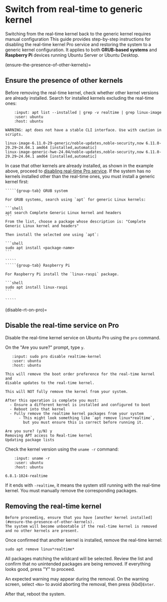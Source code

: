 # Switch from real-time to generic kernel

Switching from the real-time kernel back to the generic kernel requires manual configuration
This guide provides step-by-step instructions for disabling the real-time kernel Pro service and restoring the system to a generic kernel configuration.
It applies to both **GRUB-based systems** and **Raspberry Pi** devices running Ubuntu Server or Ubuntu Desktop.

(ensure-the-presence-of-other-kernels)=
## Ensure the presence of other kernels

Before removing the real-time kernel, check whether other kernel versions are already installed.
Search for installed kernels excluding the real-time ones:

```{terminal}
    :input: apt list --installed | grep -v realtime | grep linux-image
    :user: ubuntu
    :host: ubuntu

WARNING: apt does not have a stable CLI interface. Use with caution in scripts.

linux-image-6.11.0-29-generic/noble-updates,noble-security,now 6.11.0-29.29~24.04.1 amd64 [installed,automatic]
linux-image-generic-hwe-24.04/noble-updates,noble-security,now 6.11.0-29.29~24.04.1 amd64 [installed,automatic]
```

In case that other kernels are already installed, as shown in the example above, proceed to [disabling real-time Pro service](#disable-rt-on-pro).
If the system has no kernels installed other than the real-time ones, you must install a generic kernel first:

``````{tabs}
`````{group-tab} GRUB system

For GRUB systems, search using `apt` for generic Linux kernels:

```shell
apt search Complete Generic Linux kernel and headers
```
From the list, choose a package whose description is: "Complete Generic Linux kernel and headers"

Then install the selected one using `apt`:

```shell
sudo apt install <package-name>
```

`````
`````{group-tab} Raspberry Pi

For Raspberry Pi install the `linux-raspi` package.

```shell
sudo apt install linux-raspi
```

`````
``````

(disable-rt-on-pro)=
## Disable the real-time service on Pro

Disable the real-time kernel service on Ubuntu Pro using the `pro` command.

On the "Are you sure?" prompt, type `y`.

```{terminal}
   :input: sudo pro disable realtime-kernel
   :user: ubuntu
   :host: ubuntu

This will remove the boot order preference for the real-time kernel and
disable updates to the real-time kernel.

This will NOT fully remove the kernel from your system.

After this operation is complete you must:
  - Ensure a different kernel is installed and configured to boot
  - Reboot into that kernel
  - Fully remove the realtime kernel packages from your system
      - This might look something like `apt remove linux*realtime`,
        but you must ensure this is correct before running it.

Are you sure? (y/N) y
Removing APT access to Real-time kernel
Updating package lists
```

Check the kernel version using the `uname -r` command:

```{terminal}
    :input: uname -r
    :user: ubuntu
    :host: ubuntu

6.8.1-1024-realtime
```

If it ends with `-realtime`, it means the system still running with the real-time kernel.
You must manually remove the corresponding packages.


## Removing the real-time kernel

```{danger}
Before proceeding, ensure that you have [another kernel installed](#ensure-the-presence-of-other-kernels).
The system will become unbootable if the real-time kernel is removed and no other kernels are present.
```

Once confirmed that another kernel is installed, remove the real-time kernel:

```shell
sudo apt remove linux*realtime*
```

All packages matching the wildcard will be selected.
Review the list and confirm that no unintended packages are being removed.
If everything looks good, press "Y" to proceed.

An expected warning may appear during the removal.
On the warning screen, select `<No>` to avoid aborting the removal, then press {kbd}`Enter`.

After that, reboot the system.
